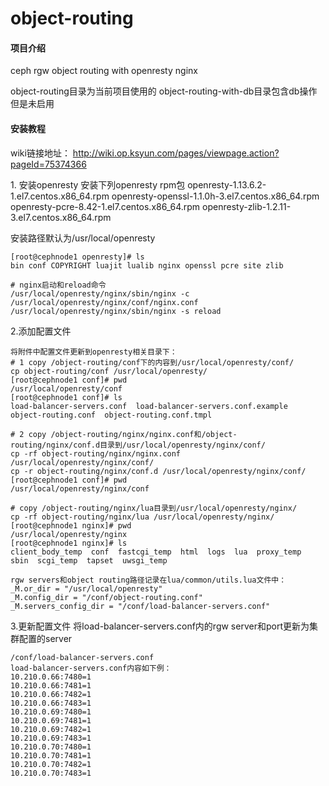 # object-routing

#### 项目介绍
ceph rgw object routing with openresty nginx

object-routing目录为当前项目使用的
object-routing-with-db目录包含db操作但是未启用

#### 安装教程
wiki链接地址：
http://wiki.op.ksyun.com/pages/viewpage.action?pageId=75374366

1\. 安装openresty
安装下列openresty rpm包
openresty-1.13.6.2-1.el7.centos.x86_64.rpm
openresty-openssl-1.1.0h-3.el7.centos.x86_64.rpm
openresty-pcre-8.42-1.el7.centos.x86_64.rpm
openresty-zlib-1.2.11-3.el7.centos.x86_64.rpm

安装路径默认为/usr/local/openresty
```
[root@cephnode1 openresty]# ls
bin conf COPYRIGHT luajit lualib nginx openssl pcre site zlib

# nginx启动和reload命令
/usr/local/openresty/nginx/sbin/nginx -c /usr/local/openresty/nginx/conf/nginx.conf
/usr/local/openresty/nginx/sbin/nginx -s reload
```

2\.添加配置文件
```
将附件中配置文件更新到openresty相关目录下：
# 1 copy /object-routing/conf下的内容到/usr/local/openresty/conf/
cp object-routing/conf /usr/local/openresty/
[root@cephnode1 conf]# pwd
/usr/local/openresty/conf
[root@cephnode1 conf]# ls
load-balancer-servers.conf  load-balancer-servers.conf.example  object-routing.conf  object-routing.conf.tmpl
 
# 2 copy /object-routing/nginx/nginx.conf和/object-routing/nginx/conf.d目录到/usr/local/openresty/nginx/conf/
cp -rf object-routing/nginx/nginx.conf /usr/local/openresty/nginx/conf/
cp -r object-routing/nginx/conf.d /usr/local/openresty/nginx/conf/
[root@cephnode1 conf]# pwd
/usr/local/openresty/nginx/conf
 
# copy /object-routing/nginx/lua目录到/usr/local/openresty/nginx/
cp -rf object-routing/nginx/lua /usr/local/openresty/nginx/
[root@cephnode1 nginx]# pwd
/usr/local/openresty/nginx
[root@cephnode1 nginx]# ls
client_body_temp  conf  fastcgi_temp  html  logs  lua  proxy_temp  sbin  scgi_temp  tapset  uwsgi_temp

rgw servers和object routing路径记录在lua/common/utils.lua文件中：
_M.or_dir = "/usr/local/openresty"
_M.config_dir = "/conf/object-routing.conf"
_M.servers_config_dir = "/conf/load-balancer-servers.conf"
```

3.更新配置文件
将load-balancer-servers.conf内的rgw server和port更新为集群配置的server
```
/conf/load-balancer-servers.conf
load-balancer-servers.conf内容如下例：
10.210.0.66:7480=1
10.210.0.66:7481=1
10.210.0.66:7482=1
10.210.0.66:7483=1
10.210.0.69:7480=1
10.210.0.69:7481=1
10.210.0.69:7482=1
10.210.0.69:7483=1
10.210.0.70:7480=1
10.210.0.70:7481=1
10.210.0.70:7482=1
10.210.0.70:7483=1
```